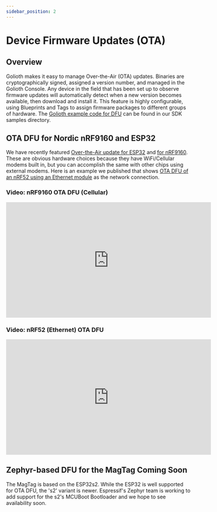 ```yaml
---
sidebar_position: 2
---
```


# Device Firmware Updates (OTA)

## Overview

Golioth makes it easy to manage Over-the-Air (OTA) updates. Binaries are cryptographically signed, assigned a version number, and managed in the Golioth Console. Any device in the field that has been set up to observe firmware updates will automatically detect when a new version becomes available, then download and install it. This feature is highly configurable, using Blueprints and Tags to assign firmware packages to different groups of hardware. The [Golioth example code for DFU](https://github.com/golioth/golioth-zephyr-sdk/tree/main/samples/dfu) can be found in our SDK samples directory.

## OTA DFU for Nordic nRF9160 and ESP32

We have recently featured [Over-the-Air update for ESP32](https://blog.golioth.io/firmware-update-for-esp32-devices/) and [for nRF9160](https://blog.golioth.io/update-firmware-dfu-over-cellular-ota-on-the-nrf9160-with-golioth/). These are obvious hardware choices because they have WiFi/Cellular modems built in, but you can accomplish the same with other chips using external modems. Here is an example we published that shows [OTA DFU of an nRF52 using an Ethernet module](https://blog.golioth.io/device-firmware-update-dfu-with-golioth/) as the network connection.

### Video: nRF9160 OTA DFU (Cellular)

<iframe width="560" height="315" src="https://www.youtube.com/embed/vRYPzJrJpyM" title="YouTube video player" frameborder="0" allow="accelerometer; autoplay; clipboard-write; encrypted-media; gyroscope; picture-in-picture" allowfullscreen></iframe>

### Video: nRF52 (Ethernet) OTA DFU

<iframe width="560" height="315" src="https://www.youtube.com/embed/aWOC2bL0Lec" title="YouTube video player" frameborder="0" allow="accelerometer; autoplay; clipboard-write; encrypted-media; gyroscope; picture-in-picture" allowfullscreen></iframe>

## Zephyr-based DFU for the MagTag Coming Soon

The MagTag is based on the ESP32s2. While the ESP32 is well supported for OTA DFU, the 's2' variant is newer. Espressif's Zephyr team is working to add support for the s2's MCUBoot Bootloader and we hope to see availability soon.
